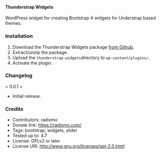 #### Thunderstrap Widgets

WordPress widget for creating Bootstrap 4 widgets for Understrap based themes.

### Installation

1. Download the Thunderstrap Widgets package [from Github](https://github.com/radixmo/thunderstrap-widgets/archive/master.zip).
2. Extract/unzip the package.
3. Upload the `thunderstrap-widgets`directory to `wp-content/plugins/`.
2. Activate the plugin.

### Changelog

= 0.0.1 =
* Initial release.

### Credits

- Contributors: radixmo
- Donate link: https://radixmo.com/
- Tags: bootstrap, widgets, slider
- Tested up to: 4.7
- License: GPLv2 or later
- License URI: http://www.gnu.org/licenses/gpl-2.0.html